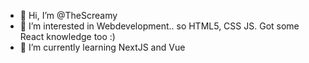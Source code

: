 - 👋 Hi, I’m @TheScreamy
- 👀 I’m interested in Webdevelopment.. so HTML5, CSS JS. Got some React knowledge too :)
- 🌱 I’m currently learning NextJS and Vue

<!---
TheScreamy/TheScreamy is a ✨ special ✨ repository because its `README.md` (this file) appears on your GitHub profile.
You can click the Preview link to take a look at your changes.
--->
